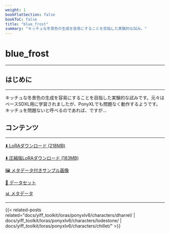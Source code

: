 ```yaml
---
weight: 1
bookFlatSection: false
bookToC: false
title: "blue_frost"
summary: "キッチュな冬景色の生成を容易にすることを目指した実験的な試み。"
---
```


<!--markdownlint-disable MD025 MD033 -->

# blue_frost

---

## はじめに

---

キッチュな冬景色の生成を容易にすることを目指した実験的な試みです。元々はベースSDXL用に学習されましたが、PonyXLでも問題なく動作するようです。キッチュを問題ないと呼べるのであれば、ですが...

## コンテンツ

---

[⬇️ LoRAダウンロード (218MB)](https://huggingface.co/rakki194/yt/resolve/main/ponyxl_loras/blue_frost.safetensors?download=true)

[⬇️ 圧縮版LoRAダウンロード (183MB)](https://huggingface.co/rakki194/yt/resolve/main/ponyxl_loras_shrunk_2/blue_frost_frockpt1_th-3.55.safetensors?download=true)

[🖼️ メタデータ付きサンプル画像](https://huggingface.co/k4d3/yiff_toolkit/tree/main/static/{})

[📐 データセット](https://huggingface.co/datasets/k4d3/furry/tree/main/blue_frost)

[📊 メタデータ](https://huggingface.co/k4d3/yiff_toolkit/raw/main/ponyxl_loras/blue_frost.json)

---

<!--
HUGO_SEARCH_EXCLUDE_START
-->
{{< related-posts related="docs/yiff_toolkit/loras/ponyxlv6/characters/dharrel/ | docs/yiff_toolkit/loras/ponyxlv6/characters/lodestone/ | docs/yiff_toolkit/loras/ponyxlv6/characters/chillet/" >}}
<!--
HUGO_SEARCH_EXCLUDE_END
-->
